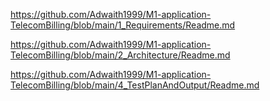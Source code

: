 https://github.com/Adwaith1999/M1-application-TelecomBilling/blob/main/1_Requirements/Readme.md

https://github.com/Adwaith1999/M1-application-TelecomBilling/blob/main/2_Architecture/Readme.md

https://github.com/Adwaith1999/M1-application-TelecomBilling/blob/main/4_TestPlanAndOutput/Readme.md
